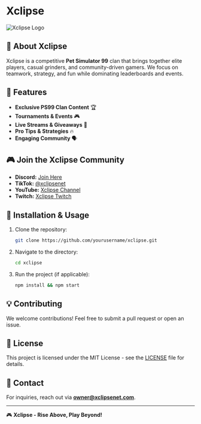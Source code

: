 # Xclipse

![Xclipse Logo]([path/to/logo.png](https://cdn.discordapp.com/attachments/1238725269704146995/1339902512169222154/cb3d015e0b673180bb096b221c52a501.webp?ex=67b068f5&is=67af1775&hm=453fdfb808194238c8d13c19f9ea925ad7a367ec18e631dd5134a930ff64760f&))

## 🌟 About Xclipse
Xclipse is a competitive **Pet Simulator 99** clan that brings together elite players, casual grinders, and community-driven gamers. We focus on teamwork, strategy, and fun while dominating leaderboards and events.

## 🚀 Features
- **Exclusive PS99 Clan Content** 🏆
- **Tournaments & Events** 🎮
- **Live Streams & Giveaways** 🎁
- **Pro Tips & Strategies** 🔥
- **Engaging Community** 🗣️

## 🎮 Join the Xclipse Community
- **Discord:** [Join Here](https://discord.gg/xrx97aHzp8)
- **TikTok:** [@xclipsenet](https://www.tiktok.com/@xclipsenet)
- **YouTube:** [Xclipse Channel](https://www.youtube.com/channel/yourchannel)
- **Twitch:** [Xclipse Twitch](https://www.twitch.tv/ttvleeeroy)

## 📜 Installation & Usage
1. Clone the repository:
   ```sh
   git clone https://github.com/yourusername/xclipse.git
   ```
2. Navigate to the directory:
   ```sh
   cd xclipse
   ```
3. Run the project (if applicable):
   ```sh
   npm install && npm start
   ```

## 💡 Contributing
We welcome contributions! Feel free to submit a pull request or open an issue.

## 📜 License
This project is licensed under the MIT License - see the [LICENSE](LICENSE) file for details.

## 📧 Contact
For inquiries, reach out via **owner@xclipsenet.com**.

---
🎮 **Xclipse - Rise Above, Play Beyond!**

